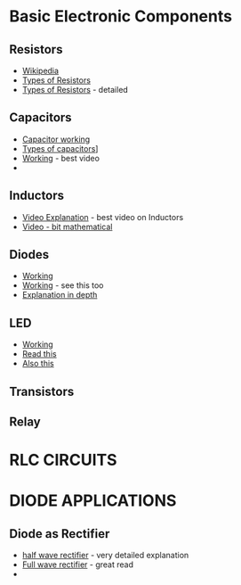 # Basic Electronic Components

## Resistors
- [Wikipedia](https://en.wikipedia.org/wiki/Resistor)
- [Types of Resistors](https://www.electronics-tutorials.ws/resistor/res_1.html)
- [Types of Resistors](https://www.electricaltechnology.org/2015/01/resistor-types-resistors-fixed-variable-linear-non-linear.html) - detailed

## Capacitors
- [Capacitor working](https://www.electronics-tutorials.ws/capacitor/cap_1.html)
- [Types of capacitors](https://www.elprocus.com/capacitors-types-applications/)]
- [Working](https://www.youtube.com/watch?v=X4EUwTwZ110) - best video 
- 
## Inductors
- [Video Explanation](https://www.youtube.com/watch?v=KSylo01n5FY&t=553s) - best video on Inductors
- [Video - bit mathematical](https://www.youtube.com/watch?v=R2QQ0yiqH_U)



## Diodes
- [Working](https://www.youtube.com/watch?v=Fwj_d3uO5g8)
- [Working](https://www.youtube.com/watch?v=JNi6WY7WKAI) - see this too
- [Explanation in depth](https://www.electrical4u.com/diode-working-principle-and-types-of-diode/)


## LED
- [Working](https://www.youtube.com/watch?v=wl45Rrt4j2U&t=194s)
- [Read this](https://www.toppr.com/bytes/principles-of-led/)
- [Also this](https://www.elprocus.com/light-emitting-diode-led-working-application/)

## Transistors




## Relay



# RLC CIRCUITS






# DIODE APPLICATIONS

## Diode as Rectifier
- [half wave rectifier](https://www.electrical4u.com/half-wave-rectifiers/) - very detailed explanation
- [Full wave rectifier](https://physics-and-radio-electronics.com/electronic-devices-and-circuits/rectifier/fullwaverectifier.html) - great read
- 